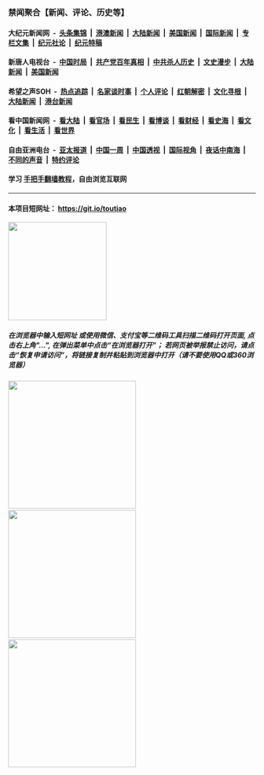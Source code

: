 ### 禁闻聚合【新闻、评论、历史等】

#### 大纪元新闻网 &nbsp;-&nbsp; [头条集锦](indexes/E头条集锦.md?t=02151822) &nbsp;|&nbsp; [港澳新闻](indexes/E港澳新闻.md?t=02151822)  &nbsp;|&nbsp; [大陆新闻](indexes/E大陆新闻.md?t=02151822) &nbsp;|&nbsp; [美国新闻](indexes/E美国新闻.md?t=02151822) &nbsp;|&nbsp; [国际新闻](indexes/E国际新闻.md?t=02151822) &nbsp;|&nbsp; [专栏文集](indexes/E专栏文集.md?t=02151822) &nbsp;|&nbsp; [纪元社论](indexes/E纪元社论.md?t=02151822) &nbsp;|&nbsp; [纪元特稿](indexes/E纪元特稿.md?t=02151822) 

#### 新唐人电视台 &nbsp;-&nbsp; [中国时局](indexes/N中国时局.md?t=02151822) &nbsp;|&nbsp; [共产党百年真相](indexes/N共产党百年真相.md?t=02151822) &nbsp;|&nbsp; [中共杀人历史](indexes/N中共杀人历史.md?t=02151822) &nbsp;|&nbsp; [文史漫步](indexes/N文史漫步.md?t=02151822) &nbsp;|&nbsp; [大陆新闻](indexes/N大陆新闻.md?t=02151822) &nbsp;|&nbsp; [美国新闻](indexes/N美国新闻.md?t=02151822)

#### 希望之声SOH &nbsp;-&nbsp; [热点追踪](indexes/H热点追踪.md?t=02151822) &nbsp;|&nbsp; [名家谈时事](indexes/H名家谈时事.md?t=02151822) &nbsp;|&nbsp; [个人评论](indexes/H个人评论.md?t=02151822)  &nbsp;|&nbsp; [红朝解密](indexes/H红朝解密.md?t=02151822) &nbsp;|&nbsp; [文化寻根](indexes/H文化寻根.md?t=02151822) &nbsp;|&nbsp; [大陆新闻](indexes/H大陆新闻.md?t=02151822) &nbsp;|&nbsp; [港台新闻](indexes/H港台新闻.md?t=02151822)

#### 看中国新闻网 &nbsp;-&nbsp; [看大陆](indexes/S看大陆.md?t=02151822) &nbsp;|&nbsp; [看官场](indexes/S看官场.md?t=02151822) &nbsp;|&nbsp; [看民生](indexes/S看民生.md?t=02151822)  &nbsp;|&nbsp; [看博谈](indexes/S看博谈.md?t=02151822) &nbsp;|&nbsp; [看财经](indexes/S看财经.md?t=02151822) &nbsp;|&nbsp; [看史海](indexes/S看史海.md?t=02151822) &nbsp;|&nbsp; [看文化](indexes/S看文化.md?t=02151822) &nbsp;|&nbsp; [看生活](indexes/S看生活.md?t=02151822) &nbsp;|&nbsp; [看世界](indexes/S看世界.md?t=02151822)

#### 自由亚洲电台 &nbsp;-&nbsp; [亚太报道](indexes/R亚太报道.md?t=02151822) &nbsp;|&nbsp; [中国一周](indexes/R中国一周.md?t=02151822) &nbsp;|&nbsp; [中国透视](indexes/R中国透视.md?t=02151822)  &nbsp;|&nbsp; [国际视角](indexes/R国际视角.md?t=02151822) &nbsp;|&nbsp; [夜话中南海](indexes/R夜话中南海.md?t=02151822) &nbsp;|&nbsp; [不同的声音](indexes/R不同的声音.md?t=02151822) &nbsp;|&nbsp; [特约评论](indexes/R特约评论.md?t=02151822)

#### 学习 [手把手翻墙教程](https://github.com/gfw-breaker/guides/wiki)，自由浏览互联网

----

#### 本项目短网址： https://git.io/toutiao
<img src="https://raw.githubusercontent.com/gfw-breaker/banned-news/master/scripts/img/qr.png" width="200px"/>  

##### 在浏览器中输入短网址 或使用微信、支付宝等二维码工具扫描二维码打开页面, 点击右上角"...", 在弹出菜单中点击“在浏览器打开”； 若网页被举报禁止访问，请点击“恢复申请访问”，将链接复制并粘贴到浏览器中打开（请不要使用QQ或360浏览器）

<img src="https://raw.githubusercontent.com/gfw-breaker/banned-news/master/scripts/img/1.png" width="260px"/> &nbsp; <img src="https://raw.githubusercontent.com/gfw-breaker/banned-news/master/scripts/img/2.png" width="260px"/> &nbsp; <img src="https://raw.githubusercontent.com/gfw-breaker/banned-news/master/scripts/img/3.png" width="260px"/>
